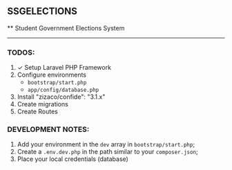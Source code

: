 ## SSGELECTIONS

** Student Government Elections System

---

### TODOS:
1. &#x2713; Setup Laravel PHP Framework
2. Configure environments
	* `bootstrap/start.php`
	* `app/config/database.php`
3. Install "zizaco/confide": "3.1.x"
4. Create migrations
5. Create Routes


### DEVELOPMENT NOTES:
1. Add your environment in the `dev` array in `bootstrap/start.php`;
2. Create a `.env.dev.php` in the path similar to your `composer.json`;
3. Place your local credentials (database)